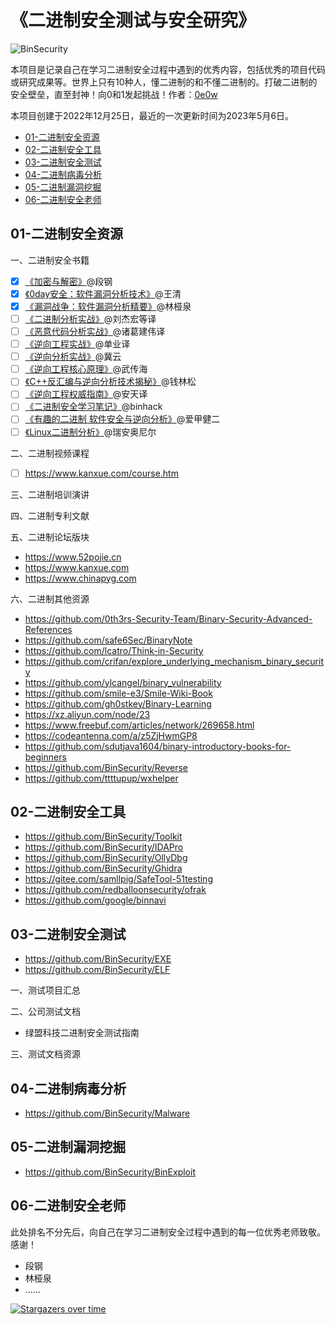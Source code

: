 # 《二进制安全测试与安全研究》

![BinSecurity](https://socialify.git.ci/BinSecurity/BinSecurity/image?description=1&font=Inter&forks=1&issues=1&name=1&owner=0&pattern=Floating%20Cogs&pulls=1&stargazers=1&theme=Light)

本项目是记录自己在学习二进制安全过程中遇到的优秀内容，包括优秀的项目代码或研究成果等。世界上只有10种人，懂二进制的和不懂二进制的。打破二进制的安全壁垒，直至封神！向0和1发起挑战！作者：[0e0w](https://github.com/0e0w)

本项目创建于2022年12月25日，最近的一次更新时间为2023年5月6日。

- [01-二进制安全资源]()
- [02-二进制安全工具]()
- [03-二进制安全测试]()
- [04-二进制病毒分析]()
- [05-二进制漏洞挖掘]()
- [06-二进制安全老师]()

## 01-二进制安全资源

一、二进制安全书籍
- [x] [《加密与解密》](https://item.jd.com/12395765.html)@段钢
- [x] [《0day安全：软件漏洞分析技术》](https://item.jd.com/10057792652168.html)@王清
- [x] [《漏洞战争：软件漏洞分析精要》](https://item.jd.com/11983614.html)@林桠泉
- [ ] [《二进制分析实战》](https://item.jd.com/13470330.html)@刘杰宏等译
- [ ] [《恶意代码分析实战》](https://item.jd.com/13006024.html)@诸葛建伟译
- [ ]  [《逆向工程实战》](https://item.jd.com/45896811086.html)@单业译
- [ ] [《逆向分析实战》](https://item.jd.com/12280705.html)@冀云
- [ ]  [《逆向工程核心原理》](https://item.jd.com/12877221.html)@武传海
- [ ] [《C++反汇编与逆向分析技术揭秘》](https://item.jd.com/1247883026.html)@钱林松
- [ ] [《逆向工程权威指南》](https://item.jd.com/10026623913187.html)@安天译
- [ ] [《二进制安全学习笔记》](https://binhack.readthedocs.io/zh/latest/index.html)@binhack
- [ ] [《有趣的二进制 软件安全与逆向分析》](https://item.jd.com/11789669.html)@爱甲健二
- [ ] [《Linux二进制分析》](https://item.jd.com/20170853521.html)@瑞安奥尼尔

二、二进制视频课程
- [ ] https://www.kanxue.com/course.htm

三、二进制培训演讲

四、二进制专利文献

五、二进制论坛版块
- https://www.52pojie.cn
- https://www.kanxue.com
- https://www.chinapyg.com

六、二进制其他资源
- https://github.com/0th3rs-Security-Team/Binary-Security-Advanced-References
- https://github.com/safe6Sec/BinaryNote
- https://github.com/lcatro/Think-in-Security
- https://github.com/crifan/explore_underlying_mechanism_binary_security
- https://github.com/ylcangel/binary_vulnerability
- https://github.com/smile-e3/Smile-Wiki-Book
- https://github.com/gh0stkey/Binary-Learning
- https://xz.aliyun.com/node/23
- https://www.freebuf.com/articles/network/269658.html
- https://codeantenna.com/a/z5ZjHwmGP8
- https://github.com/sdutjava1604/binary-introductory-books-for-beginners
- https://github.com/BinSecurity/Reverse
- https://github.com/ttttupup/wxhelper

## 02-二进制安全工具

- https://github.com/BinSecurity/Toolkit
- https://github.com/BinSecurity/IDAPro
- https://github.com/BinSecurity/OllyDbg
- https://github.com/BinSecurity/Ghidra
- https://gitee.com/samllpig/SafeTool-51testing
- https://github.com/redballoonsecurity/ofrak
- https://github.com/google/binnavi

## 03-二进制安全测试

- https://github.com/BinSecurity/EXE
- https://github.com/BinSecurity/ELF

一、测试项目汇总

二、公司测试文档
- 绿盟科技二进制安全测试指南

三、测试文档资源

## 04-二进制病毒分析

- https://github.com/BinSecurity/Malware

## 05-二进制漏洞挖掘

- https://github.com/BinSecurity/BinExploit

## 06-二进制安全老师

此处排名不分先后，向自己在学习二进制安全过程中遇到的每一位优秀老师致敬。感谢！

- 段钢
- 林桠泉
- ......

[![Stargazers over time](https://starchart.cc//BinSecurity/BinSecurity.svg)](https://starchart.cc/BinSecurity/BinSecurity)